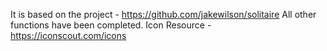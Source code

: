 It is based on the project - https://github.com/jakewilson/solitaire
All other functions have been completed.
Icon Resource - https://iconscout.com/icons
